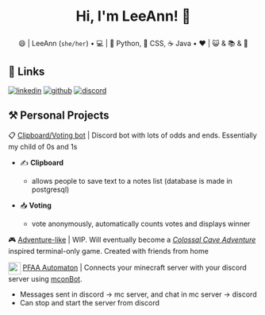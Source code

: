 # <p align="center">Hi, I'm LeeAnn! 👋</p>
<p align="center">
  😄 | LeeAnn (<code>she/her</code>)
• 💻 | 🐍 Python, 🌸 CSS, ☕ Java
• ❤️ | 😺 & 📚 & 🍫
</p>
  
## 🔗 Links  
[![linkedin](https://img.shields.io/badge/linkedin-0A66C2?style=for-the-badge&logo=linkedin&logoColor=white)](https://www.linkedin.com/in/leeann-chu/) [![github](https://img.shields.io/badge/github-000?style=for-the-badge&logo=github&logoColor=white)](https://github.com/leeann-chu) [![discord](https://img.shields.io/badge/discord-5865f2?style=for-the-badge&logo=discord&logoColor=white)](https://discordapp.com/users/364536918362554368)
## 

## ⚒️ Personal Projects
📋 [Clipboard/Voting bot](https://github.com/leeann-chu/clipboard-bot) | Discord bot with lots of odds and ends. Essentially my child of 0s and 1s

  - ✍️ __Clipboard__
    - allows people to save text to a notes list (database is made in postgresql) 
    
  - 📥 __Voting__
    - vote anonymously, automatically counts votes and displays winner

🎮 [Adventure-like](https://github.com/leeann-chu/adventure-like) | WIP. Will eventually become a [*Colossal Cave Adventure*](https://en.wikipedia.org/wiki/Colossal_Cave_Adventure) inspired terminal-only game. Created with friends from home

<img src="https://github.com/RayNieport/mconBot/blob/main/images/mcon.png?raw=true" align="center" width="25"> [PFAA Automaton](https://github.com/leeann-chu/pfa-automaton) | Connects your minecraft server with your discord server using [mconBot](https://github.com/RayNieport/mconBot).
  - Messages sent in discord → mc server, and chat in mc server → discord 
  - Can stop and start the server from discord
